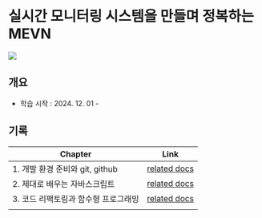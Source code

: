 # 실시간 모니터링 시스템을 만들며 정복하는 MEVN

![](https://contents.kyobobook.co.kr/sih/fit-in/458x0/pdt/9791165920876.jpg)

## 개요                                                   
- 학습 시작 : 2024. 12. 01 -

## 기록
| **Chapter**              | **Link**                                                    |
| ------------------------ | ----------------------------------------------------------- |
| 1. 개발 환경 준비와 git, github | [related docs](Etc/실시간-모니터링-시스템을-만들며-정복하는-MEVN/chapter1.md) |
| 2. 제대로 배우는 자바스크립트        | [related docs](Etc/실시간-모니터링-시스템을-만들며-정복하는-MEVN/chapter2.md) |
| 3. 코드 리팩토링과 함수형 프로그래밍        | [related docs](Etc/실시간-모니터링-시스템을-만들며-정복하는-MEVN/chapter3.md) |
|                          |                                                             |
